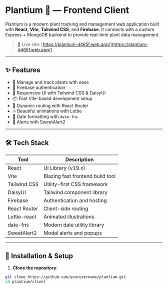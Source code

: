 # Plantium 🌱 — Frontend Client

Plantium is a modern plant tracking and management web application built with **React**, **Vite**, **Tailwind CSS**, and **Firebase**. It connects with a custom Express + MongoDB backend to provide real-time plant data management.

> 🚀 Live site: [https://plantium-d465f.web.app/](https://plantium-d465f.web.app/)

---

## ✨ Features

- 🌿 Manage and track plants with ease
- 🔐 Firebase authentication
- 🎨 Responsive UI with Tailwind CSS & DaisyUI
- 📦 Fast Vite-based development setup
- 🔁 Dynamic routing with React Router
- 🔥 Beautiful animations with Lottie
- 📅 Date formatting with `date-fns`
- 🍬 Alerts with SweetAlert2

---

## 🛠️ Tech Stack

| Tool            | Description                              |
|------------------|------------------------------------------|
| React            | UI Library (v19.x)                       |
| Vite             | Blazing fast frontend build tool         |
| Tailwind CSS     | Utility-first CSS framework              |
| DaisyUI          | Tailwind component library               |
| Firebase         | Authentication and hosting               |
| React Router     | Client-side routing                      |
| Lottie-react     | Animated illustrations                   |
| date-fns         | Modern date utility library              |
| SweetAlert2      | Modal alerts and popups                  |

---

## 🔧 Installation & Setup

1. **Clone the repository**:

```bash
git clone https://github.com/yourusername/plantium.git
cd plantium/client
